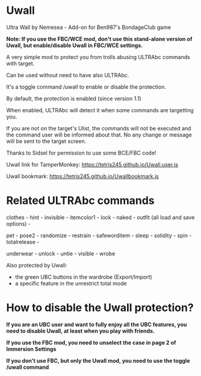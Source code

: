 # Uwall

Ultra Wall by Nemesea - Add-on for Ben987's BondageClub game

**Note: If you use the FBC/WCE mod, don't use this stand-alone version of Uwall, but enable/disable Uwall in FBC/WCE settings.**

A very simple mod to protect you from trolls abusing ULTRAbc commands with target.

Can be used without need to have also ULTRAbc.

It's a toggle command /uwall to enable or disable the protection.

By default, the protection is enabled (since version 1.1)

When enabled, ULTRAbc will detect it when some commands are targetting you.

If you are not on the target's Ulist, the commands will not be executed and the command user will be informed about that.
No any change or message will be sent to the target screen.

Thanks to Sidsel for permission to use some BCE/FBC code!

Uwall link for TamperMonkey: https://tetris245.github.io/Uwall.user.js

Uwall bookmark: https://tetris245.github.io/Uwallbookmark.js

# Related ULTRAbc commands

clothes - hint - invisible - itemcolor1 - lock - naked - outfit (all load and save options) -

pet - pose2 - randomize - restrain - safeworditem - sleep - solidity - spin - totalrelease - 

underwear - unlock - untie - visible - wrobe

Also protected by Uwall: 
- the green UBC buttons in the wardrobe (Export/Import)
- a specific feature in the unrestrict total mode

# How to disable the Uwall protection?

**If you are an UBC user and want to fully enjoy all the UBC features, you need to disable Uwall, at least when you play with friends.**

**If you use the FBC mod, you need to unselect the case in page 2 of Immersion Settings**

**If you don't use FBC, but only the Uwall mod, you need to use the toggle /uwall command**
